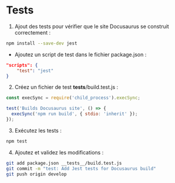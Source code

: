 # Tests

1. Ajout des tests pour vérifier que le site Docusaurus se construit correctement :

```bash
npm install --save-dev jest
```

- Ajoutez un script de test dans le fichier package.json :
    
```json
"scripts": {
    "test": "jest"
}
```

2. Créez un fichier de test __tests__/build.test.js :
```javascript
const execSync = require('child_process').execSync;

test('Builds Docusaurus site', () => {
  execSync('npm run build', { stdio: 'inherit' });
});
```

3. Exécutez les tests :
```bash
npm test
```

4. Ajoutez et validez les modifications :
```bash
git add package.json __tests__/build.test.js
git commit -m "test: Add Jest tests for Docusaurus build"
git push origin develop
```